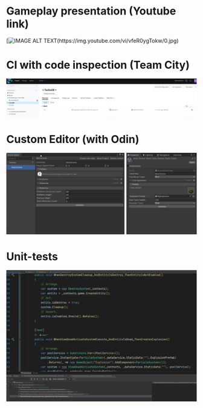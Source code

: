 # Gameplay presentation (Youtube link)
[![IMAGE ALT TEXT(https://img.youtube.com/vi/vfeR0ygTokw/0.jpg)](https://youtu.be/vfeR0ygTokw "Tanks")

# CI with code inspection (Team City)
![IMAGE ALT TEXT](./Preview/CI.jpg)

# Custom Editor (with Odin)
![IMAGE ALT TEXT](./Preview/CustomEditor.jpg)

# Unit-tests
![IMAGE ALT TEXT](./Preview/Tests.jpg)